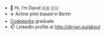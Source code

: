 - 👋 Hi, I’m David 🇬🇧 🇪🇺
- :airplane: Airline pilot based in Berlin
- [Codeworks](https://codeworks.me/) graduate  
- 📫 LinkedIn profile at http://djryan.eu/about
